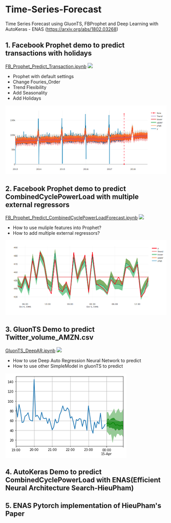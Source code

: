 # Time-Series-Forecast
Time Series Forecast using GluonTS, FBProphet and Deep Learning with AutoKeras - ENAS (https://arxiv.org/abs/1802.03268)
## 1. Facebook Prophet demo to predict transactions with holidays
[FB_Prophet_Predict_Transaction.ipynb](./FB_Prophet_Predict_Transaction.ipynb) [<img src="https://www.python.org/static/favicon.ico"  width=16>](https://www.python.org/static/favicon.ico)
* Prophet with default settings
* Change Fouries_Order
* Trend Flexibility
* Add Seasonality
* Add Holidays

![Predict 1 Year transaction ahead](/images/1YearTracsaction.png)
## 2. Facebook Prophet demo to predict CombinedCyclePowerLoad with multiple external regressors
[FB_Prophet_Predict_CombinedCyclePowerLoadForecast.ipynb](./FB_Prophet_CombinedCyclePowerLoad_Forecast.ipynb) [<img src="https://www.python.org/static/favicon.ico"  width=16>](https://www.python.org/static/favicon.ico)
* How to use muliple features into Prophet?
* How to add multiple external regressors?

![Predict 36 hours ahead](/images/36Hours.png)
## 3. GluonTS Demo to predict Twitter_volume_AMZN.csv
[GluonTS_DeepAR.ipynb](./GluonTS_DeepAR.ipynb) [<img src="https://www.python.org/static/favicon.ico"  width=16>](https://www.python.org/static/favicon.ico)
* How to use Deep Auto Regression Neural Network to predict
* How to use other SimpleModel in gluonTS to predict

![Predict next 12 data ahead](/images/GluonTS_Forecast.png)
## 4. AutoKeras Demo to predict CombinedCyclePowerLoad with ENAS(Efficient Neural Architecture Search-HieuPham)
## 5. ENAS Pytorch implementation of HieuPham's Paper




